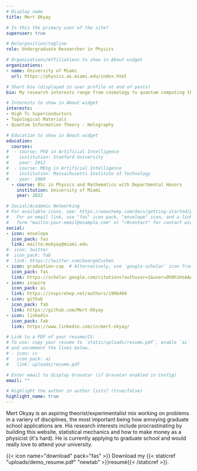 ```yaml
---
# Display name
title: Mert Okyay

# Is this the primary user of the site?
superuser: true

# Role/position/tagline
role: Undergraduate Researcher in Physics

# Organizations/Affiliations to show in About widget
organizations:
- name: University of Miami
  url: https://physics.as.miami.edu/index.html

# Short bio (displayed in user profile at end of posts)
bio: My research interests range from cosmology to quantum computing theory - lately I am focusing on Condensed Matter Physics, in understanding high-Tc superconductors. 

# Interests to show in About widget
interests:
- High Tc Superconductors
- Topological Materials
- Quantum Information Theory - Holography

# Education to show in About widget
education:
  courses:
#  - course: PhD in Artificial Intelligence
#    institution: Stanford University
#    year: 2012
#  - course: MEng in Artificial Intelligence
#    institution: Massachusetts Institute of Technology
#    year: 2009
  - course: BSc in Physics and Mathematics with Departmental Honors
    institution: University of Miami
    year: 2022

# Social/Academic Networking
# For available icons, see: https://wowchemy.com/docs/getting-started/page-builder/#icons
#   For an email link, use "fas" icon pack, "envelope" icon, and a link in the
#   form "mailto:your-email@example.com" or "/#contact" for contact widget.
social:
- icon: envelope
  icon_pack: fas
  link: mailto:mokyay@miami.edu
#- icon: twitter
#  icon_pack: fab
#  link: https://twitter.com/GeorgeCushen
- icon: graduation-cap  # Alternatively, use `google-scholar` icon from `ai` icon pack
  icon_pack: fas
  link: https://scholar.google.com/citations?authuser=1&user=OhOh1HsAAAAJ
- icon: inspire
  icon_pack: ai
  link: https://inspirehep.net/authors/1906460
- icon: github
  icon_pack: fab
  link: https://github.com/Mert-Okyay
- icon: linkedin
  icon_pack: fab
  link: https://www.linkedin.com/in/mert-okyay/

# Link to a PDF of your resume/CV.
# To use: copy your resume to `static/uploads/resume.pdf`, enable `ai` icons in `params.toml`, 
# and uncomment the lines below.
# - icon: cv
#   icon_pack: ai
#   link: uploads/resume.pdf

# Enter email to display Gravatar (if Gravatar enabled in Config)
email: ""

# Highlight the author in author lists? (true/false)
highlight_name: true
---
```


Mert Okyay is an aspiring theorist/experimentalist mix working on problems in a variery of disciplines, the most important being how annoying graduate school applications are. His research interests include procrastinating by building this website, statistical mechanics and how to make money as a physicist (it's hard).  He is currently applying to graduate school and would really love to attend your university.


{{< icon name="download" pack="fas" >}} Download my {{< staticref "uploads/demo_resume.pdf" "newtab" >}}resumé{{< /staticref >}}.
